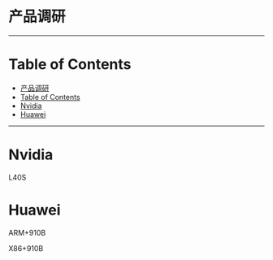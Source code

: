 # 产品调研

---

# Table of Contents

- [产品调研](#产品调研)
- [Table of Contents](#table-of-contents)
- [Nvidia](#nvidia)
- [Huawei](#huawei)



---

# Nvidia

L40S

# Huawei

ARM+910B

X86+910B







